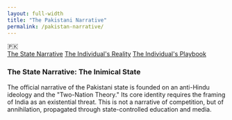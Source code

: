 ```yaml
---
layout: full-width
title: "The Pakistani Narrative"
permalink: /pakistan-narrative/
---
```


<div class="flag-container">
  <span title="Pakistan" role="img" aria-label="Pakistan Flag">🇵🇰</span>
</div>

<div class="master-detail-container">
  <div class="master-pane">
    <a href="#strategic" class="master-link active">The State Narrative</a>
    <a href="#reality" class="master-link">The Individual's Reality</a>
    <a href="#playbook" class="master-link">The Individual's Playbook</a>
  </div>
  <div class="detail-pane">
    <div id="strategic" class="detail-content">
      <h3>The State Narrative: The Inimical State</h3>
      <p>The official narrative of the Pakistani state is founded on an anti-Hindu ideology and the "Two-Nation Theory." Its core identity requires the framing of India as an existential threat. This is not a narrative of competition, but of annihilation, propagated through state-controlled education and media.</p>
    </div>
    <div id="reality" class="detail-content" style="display:none;">
      <h3>The Individual's Reality: The "Operating System" of Contempt</h3>
      <p>The on-the-ground experience for an Indian is a high probability of encountering an undercurrent of contempt and undeserved superiority, even from people who appear friendly. This is the predictable output of a 75-year state-run indoctrination program. Do not mistake cultural warmth (enjoying Bollywood, etc.) for an ideological override.</p>
    </div>
    <div id="playbook" class="detail-content" style="display:none;">
      <h3>The Individual's Playbook: A Framework of Dignity</h3>
      <p>The goal is not friendship; it is to protect your professional interests and your mental peace. The core principle is: <strong>Maintain Professional Distance. Demand Professional Respect.</strong></p>
      <ul>
        <li><strong>In Professional Settings:</strong> Your armor is impeccable professionalism. Be polite, be formal, and document everything. If contempt becomes discrimination, use the system (HR).</li>
        <li><strong>In Social Settings:</strong> Be friendly, but not friends. The bar for personal trust is extraordinarily high and requires extraordinary evidence that they have overcome their programming.</li>
      </ul>
    </div>
  </div>
</div>

<script>
  const links = document.querySelectorAll('.master-link');
  const contents = document.querySelectorAll('.detail-content');

  links.forEach(link => {
    link.addEventListener('click', function(e) {
      e.preventDefault();
      const targetId = this.getAttribute('href').substring(1);

      links.forEach(l => l.classList.remove('active'));
      this.classList.add('active');

      contents.forEach(content => {
        if (content.id === targetId) {
          content.style.display = 'block';
        } else {
          content.style.display = 'none';
        }
      });
    });
  });
</script>
